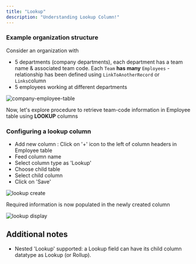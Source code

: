 ```yaml
---
title: "Lookup"
description: "Understanding Lookup Column!"
---
```


### Example organization structure

Consider an organization with
- 5 departments (company departments), each department has a team name & associated team code. Each `Team` **has many** `Employees` - relationship has been defined using `LinkToAnotherRecord` or `Links`column
- 5 employees working at different departments

![company-employee-table](https://github.com/nocodb/nocodb/assets/86527202/cbfb6278-9016-4913-b3c0-4a6549c660ac)

<!-- ![Screenshot 2022-09-09 at 12 18 40 PM](https://user-images.githubusercontent.com/86527202/189291758-21c81ec6-7967-45f1-b49c-b3b6f2701edc.png) -->
<!-- ![Screenshot 2022-09-09 at 12 19 16 PM](https://user-images.githubusercontent.com/86527202/189291766-f619078e-0881-4531-a3f8-ede22269f6fc.png) -->


Now, let's explore procedure to retrieve team-code information in Employee table using **LOOKUP** columns

### Configuring a lookup column
- Add new column : Click on '+' icon to the left of column headers in Employee table
- Feed column name
- Select column type as 'Lookup'
- Choose child table
- Select child column
- Click on 'Save'

![lookup create](https://github.com/nocodb/nocodb/assets/86527202/45f2757e-9cc5-4eff-903d-d59ad812abb0)


Required information is now populated in the newly created column

![lookup display](https://github.com/nocodb/nocodb/assets/86527202/586fffab-0dfa-4eef-97ec-521495f4979b)


## Additional notes
- Nested 'Lookup' supported: a Lookup field can have its child column datatype as Lookup (or Rollup).
